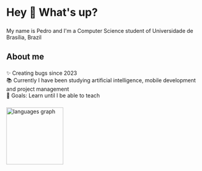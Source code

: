 <h1 align="left">Hey 👋 What's up?</h1>

###

<p align="left">My name is Pedro and I'm a Computer Science student of Universidade de Brasília, Brazil</p>

###

<h2 align="left">About me</h2>

###

<p align="left">✨ Creating bugs since 2023<br>📚 Currently I have been studying artificial intelligence, mobile development and project management<br>🎯 Goals: Learn until I be able to teach</p>

###

<div align="left">
  <img src="https://github-readme-stats.vercel.app/api/top-langs?username=pedrofernandss&locale=en&hide_title=false&layout=compact&card_width=320&langs_count=7&theme=dark&hide_border=true&order=2" height="150" alt="languages graph"  />
</div>

###
